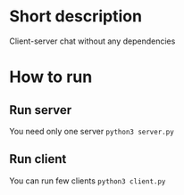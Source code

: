 # Short description
Client-server chat without any dependencies

# How to run
## Run server
You need only one server
`python3 server.py`

## Run client
You can run few clients 
`python3 client.py`
